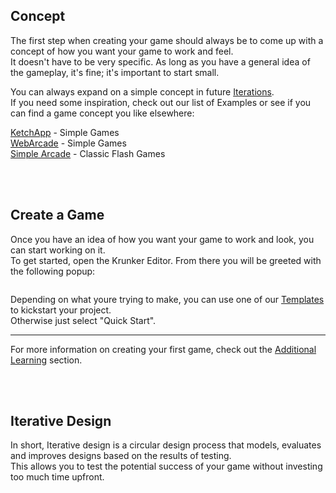## Concept

The first step when creating your game should always be to come up with a concept of how you want your game to work and feel.\
It doesn't have to be very specific. As long as you have a general idea of the gameplay, it's fine; it's important to start small.

You can always expand on a simple concept in future [Iterations](./files/your_first_game?id=iterative-design).\
If you need some inspiration, check out our list of Examples or see if you can find a game concept you like elsewhere:

[KetchApp](http://www.ketchappgames.com/games/) - Simple Games\
[WebArcade](http://www.freewebarcade.com/game-collections.php) - Simple Games\
[Simple Arcade](http://thesimplearcade.com/) - Classic Flash Games

<br><br/>

## Create a Game

Once you have an idea of how you want your game to work and look, you can start working on it.\
To get started, open the Krunker Editor. From there you will be greeted with the following popup:

```krunkscript

```

Depending on what youre trying to make, you can use one of our [Templates](./files/examples_&_templates?id=basic-templates) to kickstart your project.\
Otherwise just select "Quick Start".

---

For more information on creating your first game, check out the [Additional Learning](./files/additional_learning) section.

<br><br/>

## Iterative Design

In short, Iterative design is a circular design process that models, evaluates and improves designs based on the results of testing.\
This allows you to test the potential success of your game without investing too much time upfront.